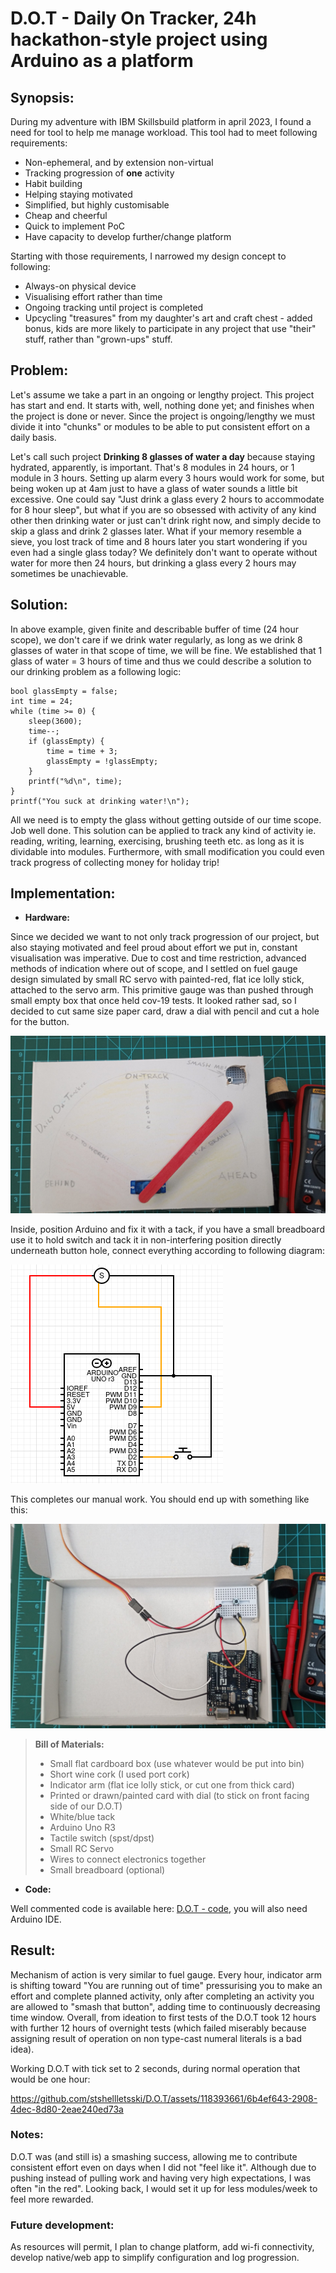 # D.O.T - Daily On Tracker, 24h hackathon-style project using Arduino as a platform

## Synopsis:

During my adventure with IBM Skillsbuild platform in april 2023, I found a need for tool to help me manage workload.
This tool had to meet following requirements:
- Non-ephemeral, and by extension non-virtual
- Tracking progression of **one** activity
- Habit building
- Helping staying motivated
- Simplified, but highly customisable
- Cheap and cheerful
- Quick to implement PoC
- Have capacity to develop further/change platform 

Starting with those requirements, I narrowed my design concept to following:

- Always-on physical device 
- Visualising effort rather than time
- Ongoing tracking until project is completed
- Upcycling "treasures" from my daughter's art and craft chest - added bonus, kids are more likely to participate
in any project that use "their" stuff, rather than "grown-ups" stuff.

## Problem:

Let's assume we take a part in an ongoing or lengthy project. This project has start and end. It starts with, well, nothing done yet; and finishes when the project is done or never.
Since the project is ongoing/lengthy we must divide it into "chunks" or modules to be able to put consistent effort on a daily basis.

Let's call such project **Drinking 8 glasses of water a day** because staying hydrated, apparently, is important. That's 8 modules in 24 hours, or 1 module in 3 hours. 
Setting up alarm every 3 hours would work for some, but being woken up at 4am just to have a glass of water sounds a little bit excessive.
One could say "Just drink a glass every 2 hours to accommodate for 8 hour sleep", but what if you are so obsessed with activity of any kind other then drinking water or just can't drink right now, and simply decide to skip a glass and drink 2 glasses later. What if your memory resemble a sieve, you lost track of time and 8 hours later you start wondering if you even had a single glass today? We definitely don't want to operate without water for more then 24 hours, but drinking a glass every 2 hours may sometimes be unachievable.

## Solution:

In above example, given finite and describable buffer of time (24 hour scope), we don't care if we drink water regularly, as long as we drink 8 glasses of water in that scope of time, we will be fine. We established that 1 glass of water = 3 hours of time and thus we could describe a solution to our drinking problem as a following logic:

```
bool glassEmpty = false; 
int time = 24;
while (time >= 0) {
    sleep(3600);
    time--;
    if (glassEmpty) {
        time = time + 3;
        glassEmpty = !glassEmpty;
    }
    printf("%d\n", time);
}
printf("You suck at drinking water!\n");
```

All we need is to empty the glass without getting outside of our time scope. Job well done.
This solution can be applied to track any kind of activity ie. reading, writing, learning, exercising, brushing teeth etc. as long as it is dividable into modules. 
Furthermore, with small modification you could even track progress of collecting money for holiday trip!

## Implementation:

- **Hardware:**

Since we decided we want to not only track progression of our project, but also staying motivated and feel proud about effort we put in, constant visualisation was imperative. Due to cost and time restriction, advanced methods of indication where out of scope, and I settled on fuel gauge design simulated by small RC servo with painted-red, flat ice lolly stick, attached to the servo arm. This primitive gauge was than pushed through small empty box that once held cov-19 tests. 
It looked rather sad, so I decided to cut same size paper card, draw a dial with pencil and cut a hole for the button.

![D.O.T - Daily-on-tracker](./assets/dot-face.jpg)

Inside, position Arduino and fix it with a tack, if you have a small breadboard use it to hold switch and tack it in non-interfering position directly underneath button hole, connect everything according to following diagram:

![D.O.T - circuit diagram](./assets/dot-diagram.png)

This completes our manual work. You should end up with something like this:

![D.O.T - inside](./assets/dot-inside.jpg)
    
> **Bill of Materials:**
>- Small flat cardboard box (use whatever would be put into bin)
>- Short wine cork (I used port cork)
>- Indicator arm (flat ice lolly stick, or cut one from thick card)
>- Printed or drawn/painted card with dial (to stick on front facing side of our D.O.T)
>- White/blue tack
>- Arduino Uno R3
>- Tactile switch (spst/dpst)
>- Small RC Servo
>- Wires to connect electronics together
>- Small breadboard (optional)


- **Code:**

Well commented code is available here: [D.O.T - code](./dot-code.ino), you will also need Arduino IDE.

## Result:

Mechanism of action is very similar to fuel gauge. Every hour, indicator arm is shifting toward "You are running out of time" pressurising you to make an effort and complete planned activity, only after completing an activity you are allowed to "smash that button", adding time to continuously decreasing time window. 
Overall, from ideation to first tests of the D.O.T took 12 hours with further 12 hours of overnight tests (which failed miserably because assigning result of operation on non type-cast numeral literals is a bad idea).


Working D.O.T with tick set to 2 seconds, during normal operation that would be one hour: 

https://github.com/stshellletsski/D.O.T/assets/118393661/6b4ef643-2908-4dec-8d80-2eae240ed73a

### Notes:

D.O.T was (and still is) a smashing success, allowing me to contribute consistent effort even on days when I did not "feel like it". Although due to pushing instead of pulling work and having very high expectations, I was often "in the red". Looking back, I would set it up for less modules/week to feel more rewarded.

### Future development:

As resources will permit, I plan to change platform, add wi-fi connectivity, develop native/web app to simplify configuration and log progression.